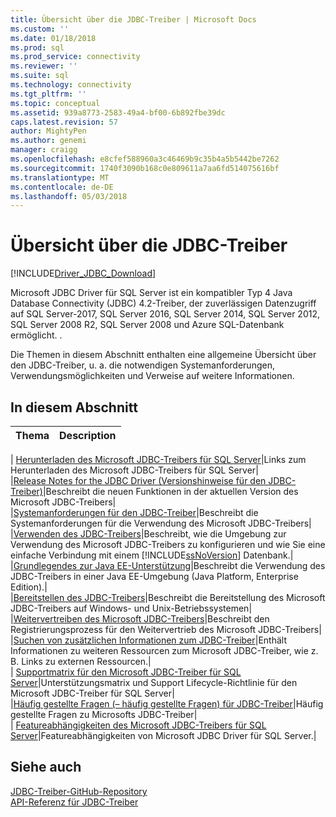 ```yaml
---
title: Übersicht über die JDBC-Treiber | Microsoft Docs
ms.custom: ''
ms.date: 01/18/2018
ms.prod: sql
ms.prod_service: connectivity
ms.reviewer: ''
ms.suite: sql
ms.technology: connectivity
ms.tgt_pltfrm: ''
ms.topic: conceptual
ms.assetid: 939a8773-2583-49a4-bf00-6b892fbe39dc
caps.latest.revision: 57
author: MightyPen
ms.author: genemi
manager: craigg
ms.openlocfilehash: e8cfef588960a3c46469b9c35b4a5b5442be7262
ms.sourcegitcommit: 1740f3090b168c0e809611a7aa6fd514075616bf
ms.translationtype: MT
ms.contentlocale: de-DE
ms.lasthandoff: 05/03/2018
---
```

# <a name="overview-of-the-jdbc-driver"></a>Übersicht über die JDBC-Treiber
[!INCLUDE[Driver_JDBC_Download](../../includes/driver_jdbc_download.md)]

  Microsoft JDBC Driver für SQL Server ist ein kompatibler Typ 4 Java Database Connectivity (JDBC) 4.2-Treiber, der zuverlässigen Datenzugriff auf SQL Server-2017, SQL Server 2016, SQL Server 2014, SQL Server 2012, SQL Server 2008 R2, SQL Server 2008 und Azure SQL-Datenbank ermöglicht. .  
  
 Die Themen in diesem Abschnitt enthalten eine allgemeine Übersicht über den JDBC-Treiber, u. a. die notwendigen Systemanforderungen, Verwendungsmöglichkeiten und Verweise auf weitere Informationen.  
  
## <a name="in-this-section"></a>In diesem Abschnitt  
  
|Thema|Description|  
|-----------|-----------------|  
|
  [Herunterladen des Microsoft JDBC-Treibers für SQL Server](../../connect/jdbc/download-microsoft-jdbc-driver-for-sql-server.md)|Links zum Herunterladen des Microsoft JDBC-Treibers für SQL Server|  
|[Release Notes for the JDBC Driver (Versionshinweise für den JDBC-Treiber)](../../connect/jdbc/release-notes-for-the-jdbc-driver.md)|Beschreibt die neuen Funktionen in der aktuellen Version des Microsoft JDBC-Treibers|  
|[Systemanforderungen für den JDBC-Treiber](../../connect/jdbc/system-requirements-for-the-jdbc-driver.md)|Beschreibt die Systemanforderungen für die Verwendung des Microsoft JDBC-Treibers|  
|[Verwenden des JDBC-Treibers](../../connect/jdbc/using-the-jdbc-driver.md)|Beschreibt, wie die Umgebung zur Verwendung des Microsoft JDBC-Treibers zu konfigurieren und wie Sie eine einfache Verbindung mit einem [!INCLUDE[ssNoVersion](../../includes/ssnoversion_md.md)] Datenbank.|  
|[Grundlegendes zur Java EE-Unterstützung](../../connect/jdbc/understanding-java-ee-support.md)|Beschreibt die Verwendung des JDBC-Treibers in einer Java EE-Umgebung (Java Platform, Enterprise Edition).|  
|[Bereitstellen des JDBC-Treibers](../../connect/jdbc/deploying-the-jdbc-driver.md)|Beschreibt die Bereitstellung des Microsoft JDBC-Treibers auf Windows- und Unix-Betriebssystemen|  
|[Weitervertreiben des Microsoft JDBC-Treibers](../../connect/jdbc/redistributing-the-microsoft-jdbc-driver.md)|Beschreibt den Registrierungsprozess für den Weitervertrieb des Microsoft JDBC-Treibers|  
|[Suchen von zusätzlichen Informationen zum JDBC-Treiber](../../connect/jdbc/finding-additional-jdbc-driver-information.md)|Enthält Informationen zu weiteren Ressourcen zum Microsoft JDBC-Treiber, wie z. B. Links zu externen Ressourcen.|  
|
  [Supportmatrix für den Microsoft JDBC-Treiber für SQL Server](../../connect/jdbc/microsoft-jdbc-driver-for-sql-server-support-matrix.md)|Unterstützungsmatrix und Support Lifecycle-Richtlinie für den Microsoft JDBC-Treiber für SQL Server|  
|[Häufig gestellte Fragen &#40;– häufig gestellte Fragen&#41; für JDBC-Treiber](../../connect/jdbc/frequently-asked-questions-faq-for-jdbc-driver.md)|Häufig gestellte Fragen zu Microsofts JDBC-Treiber|  
|
  [Featureabhängigkeiten des Microsoft JDBC-Treibers für SQL Server](../../connect/jdbc/feature-dependencies-of-microsoft-jdbc-driver-for-sql-server.md)|Featureabhängigkeiten von Microsoft JDBC Driver für SQL Server.|

## <a name="see-also"></a>Siehe auch  
 [JDBC-Treiber-GitHub-Repository](https://github.com/microsoft/mssql-jdbc)  
 [API-Referenz für JDBC-Treiber](../../connect/jdbc/reference/jdbc-driver-api-reference.md)  
  
  
